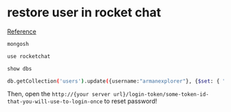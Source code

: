 ---
---


# restore user in rocket chat
[Reference](https://docs.rocket.chat/setup-and-configure/advanced-workspace-management/restoring-an-admin)

```bash
mongosh

use rocketchat

show dbs

db.getCollection('users').update({username:"armanexplorer"}, {$set: { "services":{"loginToken":{"token":"some-token-id-that-you-will-use-to-login-once"}}, "requirePasswordChange":true} })
```
Then, open the `http://{your server url}/login-token/some-token-id-that-you-will-use-to-login-once` to reset password!
